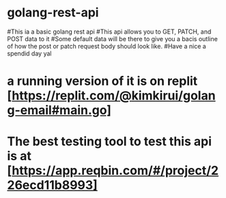 # golang-rest-api
#This ia a basic golang rest api
#This api allows you to GET, PATCH, and POST data to it
#Some default data will be there to give you a bacis outline of how the post or patch request body should look like.
#Have a nice a spendid day yal
# a running version of it is on replit [https://replit.com/@kimkirui/golang-email#main.go]

# The best testing tool to test this api is at [https://app.reqbin.com/#/project/226ecd11b8993]
